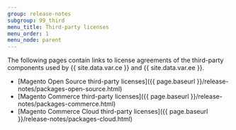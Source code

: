 ```yaml
---
group: release-notes
subgroup: 99_third
menu_title: Third-party licenses
menu_order: 1
menu_node: parent
---
```


 The following pages contain links to license agreements of the third-party components used by {{ site.data.var.ce }} and {{ site.data.var.ee }}.

*	[Magento Open Source third-party licenses]({{ page.baseurl }}/release-notes/packages-open-source.html)
*	[Magento Commerce third-party licenses]({{ page.baseurl }}/release-notes/packages-commerce.html)
*	[Magento Commerce Cloud third-party licenses]({{ page.baseurl }}/release-notes/packages-cloud.html)
